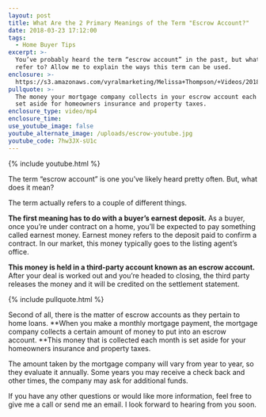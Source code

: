 ```yaml
---
layout: post
title: What Are the 2 Primary Meanings of the Term "Escrow Account?"
date: 2018-03-23 17:12:00
tags:
  - Home Buyer Tips
excerpt: >-
  You’ve probably heard the term “escrow account” in the past, but what does it
  refer to? Allow me to explain the ways this term can be used.
enclosure: >-
  https://s3.amazonaws.com/vyralmarketing/Melissa+Thompson/+Videos/2018/March/Memphis+Real+Estate+Agent-+What+Are+the+2+Primary+Meanings+of+the+Term+_Escrow+Account%253F_.mp4
pullquote: >-
  The money your mortgage company collects in your escrow account each month is
  set aside for homeowners insurance and property taxes.
enclosure_type: video/mp4
enclosure_time:
use_youtube_image: false
youtube_alternate_image: /uploads/escrow-youtube.jpg
youtube_code: 7hw3JX-sU1c
---
```


{% include youtube.html %}

The term “escrow account” is one you’ve likely heard pretty often. But, what does it mean?

The term actually refers to a couple of different things.

**The first meaning has to do with a buyer’s earnest deposit.** As a buyer, once you’re under contract on a home, you’ll be expected to pay something called earnest money. Earnest money refers to the deposit paid to confirm a contract. In our market, this money typically goes to the listing agent’s office.

**This money is held in a third-party account known as an escrow account.** After your deal is worked out and you’re headed to closing, the third party releases the money and it will be credited on the settlement statement.

{% include pullquote.html %}

Second of all, there is the matter of escrow accounts as they pertain to home loans. **When you make a monthly mortgage payment, the mortgage company collects a certain amount of money to put into an escrow account.&nbsp;**This money that is collected each month is set aside for your homeowners insurance and property taxes.

The amount taken by the mortgage company will vary from year to year, so they evaluate it annually. Some years you may receive a check back and other times, the company may ask for additional funds.

If you have any other questions or would like more information, feel free to give me a call or send me an email. I look forward to hearing from you soon.